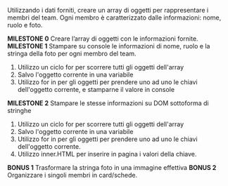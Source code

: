Utilizzando i dati forniti, creare un array di oggetti per rappresentare i membri del team.
Ogni membro è caratterizzato dalle informazioni: nome, ruolo e foto.

**MILESTONE 0** 
Creare l’array di oggetti con le informazioni fornite.
**MILESTONE 1**
Stampare su console le informazioni di nome, ruolo e la stringa della foto per ogni membro del team.
1. Utilizzo un ciclo for per scorrere tutti gli oggetti dell'array
2. Salvo l'oggetto corrente in una variabile
3. Utilizzo for in per gli oggetti per prendere uno ad uno le chiavi dell'oggetto corrente, e stamparne il valore in console

**MILESTONE 2**
Stampare le stesse informazioni su DOM sottoforma di stringhe
1. Utilizzo un ciclo for per scorrere tutti gli oggetti dell'array
2. Salvo l'oggetto corrente in una variabile
3. Utilizzo for in per gli oggetti per prendere uno ad uno le chiavi dell'oggetto corrente.
4. Utilizzo inner.HTML per inserire in pagina i valori della chiave.

**BONUS 1** 
Trasformare la stringa foto in una immagine effettiva
**BONUS 2**
Organizzare i singoli membri in card/schede.
